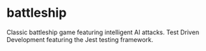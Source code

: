 # battleship
Classic battleship game featuring intelligent AI attacks. Test Driven Development featuring the Jest testing framework.
